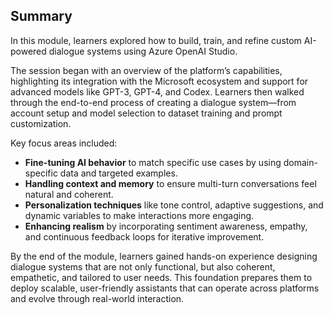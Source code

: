 ## Summary

In this module, learners explored how to build, train, and refine custom AI-powered dialogue systems using Azure OpenAI Studio.

The session began with an overview of the platform’s capabilities, highlighting its integration with the Microsoft ecosystem and support for advanced models like GPT-3, GPT-4, and Codex. Learners then walked through the end-to-end process of creating a dialogue system—from account setup and model selection to dataset training and prompt customization.

Key focus areas included:
- **Fine-tuning AI behavior** to match specific use cases by using domain-specific data and targeted examples.
- **Handling context and memory** to ensure multi-turn conversations feel natural and coherent.
- **Personalization techniques** like tone control, adaptive suggestions, and dynamic variables to make interactions more engaging.
- **Enhancing realism** by incorporating sentiment awareness, empathy, and continuous feedback loops for iterative improvement.

By the end of the module, learners gained hands-on experience designing dialogue systems that are not only functional, but also coherent, empathetic, and tailored to user needs. This foundation prepares them to deploy scalable, user-friendly assistants that can operate across platforms and evolve through real-world interaction.

